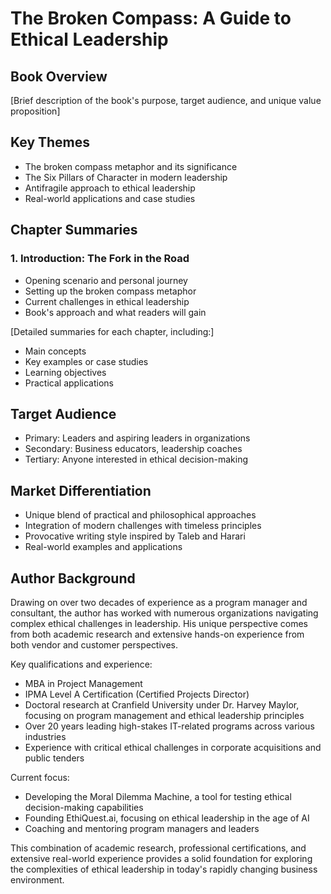 # The Broken Compass: A Guide to Ethical Leadership

## Book Overview
[Brief description of the book's purpose, target audience, and unique value proposition]

## Key Themes
- The broken compass metaphor and its significance
- The Six Pillars of Character in modern leadership
- Antifragile approach to ethical leadership
- Real-world applications and case studies

## Chapter Summaries

### 1. Introduction: The Fork in the Road
- Opening scenario and personal journey
- Setting up the broken compass metaphor
- Current challenges in ethical leadership
- Book's approach and what readers will gain

[Detailed summaries for each chapter, including:]
- Main concepts
- Key examples or case studies
- Learning objectives
- Practical applications

## Target Audience
- Primary: Leaders and aspiring leaders in organizations
- Secondary: Business educators, leadership coaches
- Tertiary: Anyone interested in ethical decision-making

## Market Differentiation
- Unique blend of practical and philosophical approaches
- Integration of modern challenges with timeless principles
- Provocative writing style inspired by Taleb and Harari
- Real-world examples and applications

## Author Background

Drawing on over two decades of experience as a program manager and consultant, the author has worked with numerous organizations navigating complex ethical challenges in leadership. His unique perspective comes from both academic research and extensive hands-on experience from both vendor and customer perspectives.

Key qualifications and experience:
- MBA in Project Management
- IPMA Level A Certification (Certified Projects Director)
- Doctoral research at Cranfield University under Dr. Harvey Maylor, focusing on program management and ethical leadership principles
- Over 20 years leading high-stakes IT-related programs across various industries
- Experience with critical ethical challenges in corporate acquisitions and public tenders

Current focus:
- Developing the Moral Dilemma Machine, a tool for testing ethical decision-making capabilities
- Founding EthiQuest.ai, focusing on ethical leadership in the age of AI
- Coaching and mentoring program managers and leaders

This combination of academic research, professional certifications, and extensive real-world experience provides a solid foundation for exploring the complexities of ethical leadership in today's rapidly changing business environment.